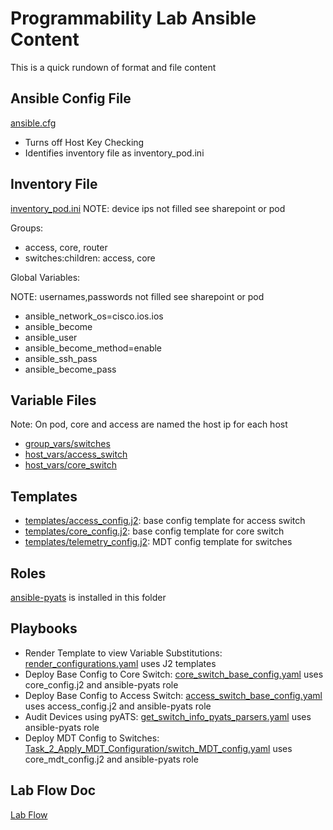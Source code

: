 # Programmability Lab Ansible Content

This is a quick rundown of format and file content

## Ansible Config File
[ansible.cfg](ansible.cfg)
  * Turns off Host Key Checking
  * Identifies inventory file as inventory_pod.ini
 
 ## Inventory File
[inventory_pod.ini](inventory_pod.ini)
NOTE:  device ips not filled see sharepoint or pod

Groups:  
  * access, core, router
  * switches:children:  access, core
 
Global Variables:

NOTE:  usernames,passwords not filled see sharepoint or pod
  * ansible_network_os=cisco.ios.ios
  * ansible_become
  * ansible_user
  * ansible_become_method=enable
  * ansible_ssh_pass
  * ansible_become_pass

## Variable Files

Note: On pod, core and access are named the host ip for each host

  * [group_vars/switches](group_vars/switches)
  * [host_vars/access_switch](host_vars/10.1.1.15)
  * [host_vars/core_switch](host_vars/10.1.1.14)
  
## Templates

  * [templates/access_config.j2](templates/access_config.j2): base config template for access switch
  * [templates/core_config.j2](templates/core_config.j2): base config template for core switch
  * [templates/telemetry_config.j2](templates/telemetry_config.j2): MDT config template for switches

## Roles
[ansible-pyats](https://github.com/CiscoDevNet/ansible-pyats) is installed in this folder

## Playbooks
* Render Template to view Variable Substitutions: [render_configurations.yaml](Task_0_Fact_Finding/render_configurations.yaml) uses J2 templates
* Deploy Base Config to Core Switch:  [core_switch_base_config.yaml](Task_1_Apply_Base_Configuration/core_switch_base_config.yaml) uses core_config.j2 and ansible-pyats role
* Deploy Base Config to Access Switch:  [access_switch_base_config.yaml](Task_1_Apply_Base_Configuration/access_switch_base_config.yaml) uses access_config.j2 and ansible-pyats role
* Audit Devices using pyATS: [get_switch_info_pyats_parsers.yaml](Task_0_Fact_Finding/get_switch_info_pyats_parsers.yaml) uses ansible-pyats role
* Deploy MDT Config to Switches:  [Task_2_Apply_MDT_Configuration/switch_MDT_config.yaml](core_switch_MDT_config_placeholder.yaml) uses core_mdt_config.j2 and ansible-pyats role

## Lab Flow Doc

[Lab Flow](LabFlow.md)
